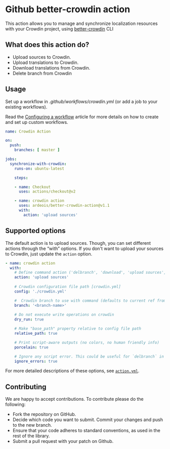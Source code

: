 # Github better-crowdin action

This action allows you to manage and synchronize localization resources with your Crowdin project, using [better-crowdin](https://www.npmjs.com/package/better-crowdin) CLI

## What does this action do?
- Upload sources to Crowdin.
- Upload translations to Crowdin.
- Download translations from Crowdin.
- Delete branch from Crowdin



## Usage
Set up a workflow in *.github/workflows/crowdin.yml* (or add a job to your existing workflows).

Read the [Configuring a workflow](https://help.github.com/en/articles/configuring-a-workflow) article for more details on how to create and set up custom workflows.
```yaml
name: Crowdin Action

on:
  push:
    branches: [ master ]

jobs:
  synchronize-with-crowdin:
    runs-on: ubuntu-latest

    steps:

    - name: Checkout
      uses: actions/checkout@v2

    - name: crowdin action
      uses: ardeois/better-crowdin-action@v1.1
      with:
        action: 'upload sources'
```

## Supported options
The default action is to upload sources. Though, you can set different actions through the “with” options. If you don't want to upload your sources to Crowdin, just update the `action` option.

```yaml
- name: crowdin action
  with:
    # Define command action ('delbranch', 'download', 'upload sources', 'upload translations', 'sync').
    action: 'upload sources'
    
    # Crowdin configuration file path [crowdin.yml]
    config: './crowdin.yml'

    #  Crowdin branch to use with command (defaults to current ref from `github.ref` without `refs/heads/` prefix).
    branch: '<branch-name>'
    
    # Do not execute write operations on crowdin
    dry_run: true

    # Make "base_path" property relative to config file path
    relative_path: true

    # Print script-aware outputs (no colors, no human friendly info)
    porcelain: true

    # Ignore any script error. This could be useful for `delbranch` in case the branch does not exists
    ignore_errors: true
```

For more detailed descriptions of these options, see [`action.yml`](https://github.com/ardeois/better-crowdin-action/blob/master/action.yml).

## Contributing

We are happy to accept contributions. To contribute please do the following:

- Fork the repository on GitHub.
- Decide which code you want to submit. Commit your changes and push to the new branch.
- Ensure that your code adheres to standard conventions, as used in the rest of the library.
- Submit a pull request with your patch on Github.

